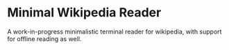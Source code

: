# Minimal Wikipedia Reader
A work-in-progress minimalistic terminal reader for wikipedia, with support for offline reading as well.
